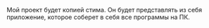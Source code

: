 Мой проект будет копией стима. Он будет представлять из себя приложение, которое соберет в себя все программы на ПК.